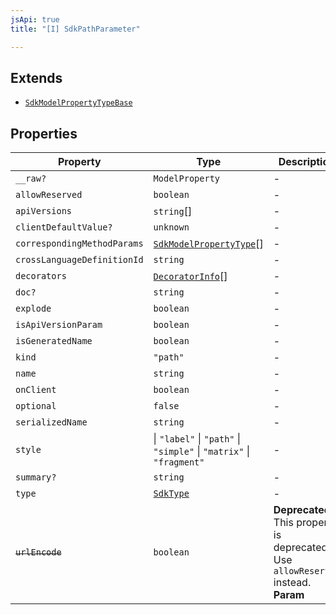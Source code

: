 ```yaml
---
jsApi: true
title: "[I] SdkPathParameter"

---
```

## Extends

- [`SdkModelPropertyTypeBase`](SdkModelPropertyTypeBase.md)

## Properties

| Property | Type | Description | Overrides | Inherited from |
| ------ | ------ | ------ | ------ | ------ |
| `__raw?` | `ModelProperty` | - | - | [`SdkModelPropertyTypeBase`](SdkModelPropertyTypeBase.md).`__raw` |
| `allowReserved` | `boolean` | - | - | - |
| `apiVersions` | `string`[] | - | - | [`SdkModelPropertyTypeBase`](SdkModelPropertyTypeBase.md).`apiVersions` |
| `clientDefaultValue?` | `unknown` | - | - | [`SdkModelPropertyTypeBase`](SdkModelPropertyTypeBase.md).`clientDefaultValue` |
| `correspondingMethodParams` | [`SdkModelPropertyType`](../type-aliases/SdkModelPropertyType.md)[] | - | - | - |
| `crossLanguageDefinitionId` | `string` | - | - | [`SdkModelPropertyTypeBase`](SdkModelPropertyTypeBase.md).`crossLanguageDefinitionId` |
| `decorators` | [`DecoratorInfo`](DecoratorInfo.md)[] | - | - | [`SdkModelPropertyTypeBase`](SdkModelPropertyTypeBase.md).`decorators` |
| `doc?` | `string` | - | - | [`SdkModelPropertyTypeBase`](SdkModelPropertyTypeBase.md).`doc` |
| `explode` | `boolean` | - | - | - |
| `isApiVersionParam` | `boolean` | - | - | [`SdkModelPropertyTypeBase`](SdkModelPropertyTypeBase.md).`isApiVersionParam` |
| `isGeneratedName` | `boolean` | - | - | [`SdkModelPropertyTypeBase`](SdkModelPropertyTypeBase.md).`isGeneratedName` |
| `kind` | `"path"` | - | - | - |
| `name` | `string` | - | - | [`SdkModelPropertyTypeBase`](SdkModelPropertyTypeBase.md).`name` |
| `onClient` | `boolean` | - | - | [`SdkModelPropertyTypeBase`](SdkModelPropertyTypeBase.md).`onClient` |
| `optional` | `false` | - | [`SdkModelPropertyTypeBase`](SdkModelPropertyTypeBase.md).`optional` | - |
| `serializedName` | `string` | - | - | - |
| `style` | \| `"label"` \| `"path"` \| `"simple"` \| `"matrix"` \| `"fragment"` | - | - | - |
| `summary?` | `string` | - | - | [`SdkModelPropertyTypeBase`](SdkModelPropertyTypeBase.md).`summary` |
| `type` | [`SdkType`](../type-aliases/SdkType.md) | - | - | [`SdkModelPropertyTypeBase`](SdkModelPropertyTypeBase.md).`type` |
| ~~`urlEncode`~~ | `boolean` | **Deprecated** This property is deprecated. Use `allowReserved` instead. **Param** | - | - |
